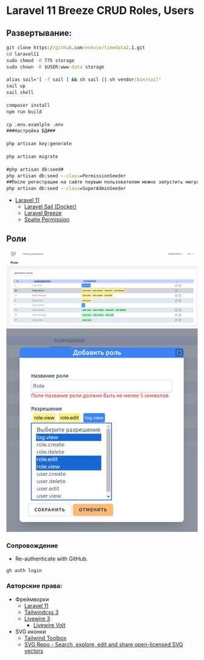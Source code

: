 # Laravel 11 Breeze CRUD Roles, Users

## Развертывание:
```cmd
git clone https://github.com/eonvse/timedata2.1.git
cd laravel11
sudo chmod -R 775 storage
sudo chown -R $USER:www-data storage

alias sail='[ -f sail ] && sh sail || sh vendor/bin/sail'
sail up
sail shell

composer install
npm run build

cp .env.examlple .env
###Настройка БД###

php artisan key:generate

php artisan migrate

#php artisan db:seed#
php artisan db:seed --class=PermissionSeeder
##После регистрации на сайте первым пользователем можно запустить миграцию SuperAdmin##
php artisan db:seed --class=SuperAdminSeeder

```   	
* [Laravel 11](https://laravel.com/docs/11.x)
    * [Laravel Sail (Docker)](https://laravel.com/docs/11.x/sail#main-content)
    * [Laravel Breeze](https://laravel.com/docs/11.x/starter-kits#breeze-and-livewire)
    * [Spatie Permission](https://spatie.be/docs/laravel-permission/v6/installation-laravel)

## Роли
<img src='README.img/roles.index.png' />

<img src='README.img/roles.edit.png' />

### Сопровождение

* Re-authenticate with GitHub. 
```
gh auth login
```

### Авторские права:
* Фреймворки
	* [Laravel 11](https://laravel.com/docs/11.x)
	* [Tailwindcss 3](https://tailwindcss.com/docs/installation)
	* [Livewire 3](https://livewire.laravel.com/docs)
        * [Livewire Volt](https://livewire.laravel.com/docs/volt)
* SVG иконки
	* [Tailwind Toolbox](https://tailwindtoolbox.com/icons)
	* [SVG Repo - Search, explore, edit and share open-licensed SVG vectors](https://www.svgrepo.com/)
